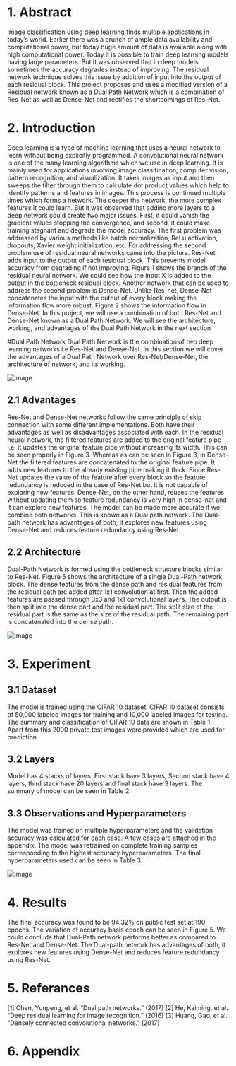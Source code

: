 # 1. Abstract
Image classification using deep learning finds multiple applications in today’s
world. Earlier there was a crunch of ample data availability and computational
power, but today huge amount of data is available along with high computational
power. Today it is possible to train deep learning models having large parameters.
But it was observed that in deep models sometimes the accuracy degrades instead
of improving. The residual network technique solves this issue by addition of
input into the output of each residual block. This project proposes and uses a
modified version of a Residual network known as a Dual Path Network which is
a combination of Res-Net as well as Dense-Net and rectifies the shortcomings of
Res-Net.

# 2. Introduction
Deep learning is a type of machine learning that uses a neural network to learn without being explicitly
programmed. A convolutional neural network is one of the many learning algorithms which we use
in deep learning. It is mainly used for applications involving image classification, computer vision,
pattern recognition, and visualization. It takes images as input and then sweeps the filter through them
to calculate dot product values which help to identify patterns and features in images. This process
is continued multiple times which forms a network. The deeper the network, the more complex
features it could learn. But it was observed that adding more layers to a deep network could create
two major issues. First, it could vanish the gradient values stopping the convergence, and second, it
could make training stagnant and degrade the model accuracy. The first problem was addressed by
various methods like batch normalization, ReLu activation, dropouts, Xavier weight initialization, etc.
For addressing the second problem use of residual neural networks came into the picture. Res-Net
adds input to the output of each residual block. This prevents model accuracy from degrading if not
improving. Figure 1 shows the branch of the residual neural network. We could see how the input X
is added to the output in the bottleneck residual block. Another network that can be used to address
the second problem is Dense-Net. Unlike Res-net, Dense-Net concatenates the input with the output
of every block making the information flow more robust. Figure 2 shows the information flow in
Dense-Net. In this project, we will use a combination of both Res-Net and Dense-Net known as a
Dual Path Network. We will see the architecture, working, and advantages of the Dual Path Network
in the next section

#Dual Path Network
Dual Path Network is the combination of two deep learning networks i.e Res-Net and Dense-Net.
In this section we will cover the advantages of a Dual Path Network over Res-Net/Dense-Net, the
architecture of network, and its working.

<img alt="image" src="asset/resnet.png">

## 2.1 Advantages
Res-Net and Dense-Net networks follow the same principle of skip connection with some different
implementations. Both have their advantages as well as disadvantages associated with each. In the
residual neural network, the filtered features are added to the original feature pipe i.e. it updates the
original feature pipe without increasing its width. This can be seen properly in Figure 3. Whereas as
can be seen in Figure 3, in Dense-Net the filtered features are concatenated to the original feature
pipe. It adds new features to the already existing pipe making it thick. Since Res-Net updates the
value of the feature after every block so the feature redundancy is reduced in the case of Res-Net
but it is not capable of exploring new features. Dense-Net, on the other hand, reuses the features
without updating them so feature redundancy is very high in dense-net and it can explore new features.
The model can be made more accurate if we combine both networks. This is known as a Dual path
network. The Dual-path network has advantages of both, it explores new features using Dense-Net
and reduces feature redundancy using Res-Net.

## 2.2 Architecture
Dual-Path Network is formed using the bottleneck structure blocks similar to Res-Net. Figure 5
shows the architecture of a single Dual-Path network block. The dense features from the dense path
and residual features from the residual path are added after 1x1 convolution at first. Then the added
features are passed through 3x3 and 1x1 convolutional layers. The output is then split into the dense
part and the residual part. The split size of the residual part is the same as the size of the residual
path. The remaining part is concatenated into the dense path.

<img alt="image" src="asset/dual.png">

# 3. Experiment

## 3.1 Dataset
The model is trained using the CIFAR 10 dataset. CIFAR 10 dataset consists of 50,000 labeled images
for training and 10,000 labeled images for testing. The summary and classification of CIFAR 10 data
are shown in Table 1. Apart from this 2000 private test images were provided which are used for
prediction

## 3.2 Layers
Model has 4 stacks of layers. First stack have 3 layers, Second stack have 4 layers, third stack have
20 layers and final stack have 3 layers. The summary of model can be seen in Table 2.


## 3.3 Observations and Hyperparameters
The model was trained on multiple hyperparameters and the validation accuracy was calculated for
each case. A few cases are attached in the appendix. The model was retrained on complete training
samples corresponding to the highest accuracy hyperparameters. The final hyperparameters used can
be seen in Table 3.

<img alt="image" src="asset/accuracy.png">

# 4. Results
The final accuracy was found to be 94.32% on public test set at 190 epochs. The variation of accuracy
basis epoch can be seen in Figure 5. We could conclude that Dual-Path network performs better as
compared to Res-Net and Dense-Net. The Dual-path network has advantages of both, it explores new
features using Dense-Net and reduces feature redundancy using Res-Net.

# 5. Referances
[1] Chen, Yunpeng, et al. “Dual path networks.” (2017)
[2] He, Kaiming, et al. “Deep residual learning for image recognition.” (2016)
[3] Huang, Gao, et al. “Densely connected convolutional networks.” (2017)

# 6. Appendix
